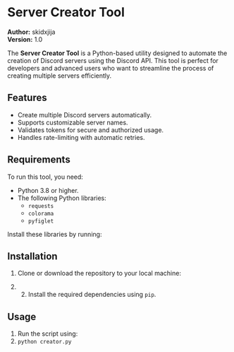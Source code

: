 # Server Creator Tool

**Author:** skidxjija  
**Version:** 1.0  

The **Server Creator Tool** is a Python-based utility designed to automate the creation of Discord servers using the Discord API. This tool is perfect for developers and advanced users who want to streamline the process of creating multiple servers efficiently.

## Features
- Create multiple Discord servers automatically.
- Supports customizable server names.
- Validates tokens for secure and authorized usage.
- Handles rate-limiting with automatic retries.

## Requirements
To run this tool, you need:
- Python 3.8 or higher.
- The following Python libraries:  
  - `requests`  
  - `colorama`  
  - `pyfiglet`  

Install these libraries by running:  


## Installation
1. Clone or download the repository to your local machine:

2. 2. Install the required dependencies using `pip`.

## Usage
1. Run the script using:
2. `python creator.py`
